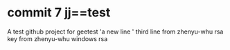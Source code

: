 commit 7
jj==test
====

A test github project for geetest
'a new line ' 
third line 
from zhenyu-whu rsa key
from zhenyu-whu windows rsa